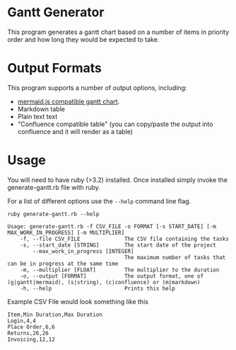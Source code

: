 # Gantt Generator
This program generates a gantt chart based on a number of items in priority order and how long they would be expected to take.

# Output Formats
This program supports a number of output options, including:
- [mermaid.js compatible gantt chart](https://mermaid.js.org/syntax/gantt.html). 
- Markdown table
- Plain text text
- "Confluence compatible table" (you can copy/paste the output into confluence and it will render as a table)

# Usage

You will need to have ruby (>3.2) installed. Once installed simply invoke the generate-gantt.rb file with ruby.

For a list of different options use the `--help` command line flag.

```
ruby generate-gantt.rb --help

Usage: generate-gantt.rb -f CSV_FILE -o FORMAT [-s START_DATE] [-m MAX_WORK_IN_PROGRESS] [-m MULTIPLIER]
    -f, --file CSV_FILE              The CSV file containing the tasks
    -s, --start_date [STRING]        The start date of the project
        --max_work_in_progress [INTEGER]
                                     The maximum number of tasks that can be in progress at the same time
    -m, --multiplier [FLOAT]         The multiplier to the duration
    -o, --output [FORMAT]            The output format, one of (g|gantt|mermaid), (s|string), (c|confluence) or (m|markdown)
    -h, --help                       Prints this help
```

Example CSV File would look something like this

```csv
Item,Min Duration,Max Duration
Login,4,4
Place Order,6,6
Returns,26,26
Invoicing,12,12
```